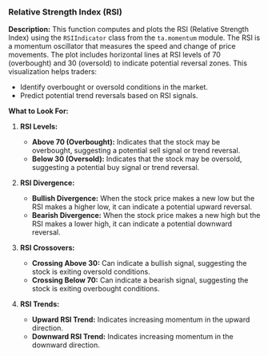 ### Relative Strength Index (RSI)
**Description:** This function computes and plots the RSI (Relative Strength Index) using the `RSIIndicator` class from the `ta.momentum` module. The RSI is a momentum oscillator that measures the speed and change of price movements. The plot includes horizontal lines at RSI levels of 70 (overbought) and 30 (oversold) to indicate potential reversal zones. This visualization helps traders:
- Identify overbought or oversold conditions in the market.
- Predict potential trend reversals based on RSI signals.

**What to Look For:**

1. **RSI Levels:**
   - **Above 70 (Overbought):** Indicates that the stock may be overbought, suggesting a potential sell signal or trend reversal.
   - **Below 30 (Oversold):** Indicates that the stock may be oversold, suggesting a potential buy signal or trend reversal.

2. **RSI Divergence:**
   - **Bullish Divergence:** When the stock price makes a new low but the RSI makes a higher low, it can indicate a potential upward reversal.
   - **Bearish Divergence:** When the stock price makes a new high but the RSI makes a lower high, it can indicate a potential downward reversal.

3. **RSI Crossovers:**
   - **Crossing Above 30:** Can indicate a bullish signal, suggesting the stock is exiting oversold conditions.
   - **Crossing Below 70:** Can indicate a bearish signal, suggesting the stock is exiting overbought conditions.

4. **RSI Trends:**
   - **Upward RSI Trend:** Indicates increasing momentum in the upward direction.
   - **Downward RSI Trend:** Indicates increasing momentum in the downward direction.
